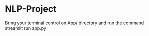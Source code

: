 # NLP-Project <br>
Bring your terminal control on App/ directory 
and run the command
streamlit run app.py
